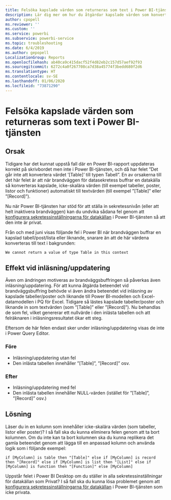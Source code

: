```yaml
---
title: Felsöka kapslade värden som returneras som text i Power BI-tjänsten
description: Lär dig mer om hur du åtgärdar kapslade värden som konverteras till strängar när du använder fel sekretessinställningar för datakällan
author: cpopell
ms.reviewer: ''
ms.custom: ''
ms.service: powerbi
ms.subservice: powerbi-service
ms.topic: troubleshooting
ms.date: 6/4/2019
ms.author: gepopell
LocalizationGroup: Reports
ms.openlocfilehash: ab40ca9c415dacf52f4d82eb2c157d57aef92f93
ms.sourcegitcommit: 6272c4a0f267708ca7d38a45774f3bedd680f2d6
ms.translationtype: HT
ms.contentlocale: sv-SE
ms.lasthandoff: 01/06/2020
ms.locfileid: "73871290"
---
```

# <a name="troubleshooting-nested-values-returned-as-text-in-power-bi-service"></a>Felsöka kapslade värden som returneras som text i Power BI-tjänsten

## <a name="cause"></a>Orsak

Tidigare har det kunnat uppstå fall där en Power BI-rapport uppdateras korrekt på skrivbordet men inte i Power BI-tjänsten, och då har felet ”Det går inte att konvertera värdet ’[Table]’ till typen Tabell”. En av orsakerna till det här felet är att när brandväggen för datasekretess buffrar en datakälla så konverteras kapslade, icke-skalära värden (till exempel tabeller, poster, listor och funktioner) automatiskt till textvärden (till exempel ”[Table]” eller ”[Record]”).

Nu när Power BI-tjänsten har stöd för att ställa in sekretessnivån (eller att helt inaktivera brandväggen) kan du undvika sådana fel genom att [konfigurera sekretessinställningarna för datakällan](https://powerbi.microsoft.com/blog/privacy-levels-for-cloud-data-sources/) i Power BI-tjänsten så att den inte är privat.

Från och med juni visas följande fel i Power BI när brandväggen buffrar en kapslad tabell/post/lista eller liknande, snarare än att de här värdena konverteras till text i bakgrunden: 

`We cannot return a value of type Table in this context`

## <a name="effect-on-loadrefresh"></a>Effekt vid inläsning/uppdatering

Även om ändringen motiveras av brandväggsbuffringen så påverkas även inläsning/uppdatering. För att kunna åtgärda beteendet vid brandväggsbuffring behövde vi även ändra beteendet vid inläsning av kapslade tabeller/poster och liknande till Power BI-modellen och Excel-datamodellen i PQ för Excel. Tidigare så lästes kapslade tabeller/poster och liknande in som textvärden (som ”[Table]” eller ”[Record]”). Nu behandlas de som fel, vilket genererar ett nullvärde i den inlästa tabellen och att felräknaren i inläsningsresultatet ökar ett steg.

Eftersom de här felen endast sker under inläsning/uppdatering visas de inte i Power Query Editor.

### <a name="before"></a>Före

- Inläsning/uppdatering utan fel
- Den inlästa tabellen innehåller ”[Table]”, ”[Record]” osv.
 

### <a name="after"></a>Efter

- Inläsning/uppdatering med fel
- Den inlästa tabellen innehåller NULL-värden (istället för ”[Table]”, ”[Record]” osv.)
 

## <a name="resolution"></a>Lösning

Läser du in en kolumn som innehåller icke-skalära värden (som tabeller, listor eller poster)?
I så fall ska du kunna eliminera felen genom att ta bort kolumnen.
Om du inte kan ta bort kolumnen ska du kunna replikera det gamla beteendet genom att lägga till en anpassad kolumn och använda logik som i följande exempel:

`if [MyColumn] is table then "[Table]" else if [MyColumn] is record then "[Record]" else if [MyColumn] is list then "[List]" else if [MyColumn] is function then "[Function]" else [MyColumn]`

Uppstår felet i Power BI Desktop om du ställer in alla sekretessinställningar för datakällan som Privat?
I så fall ska du kunna lösa problemet genom att [konfigurera sekretessinställningarna för datakällan](https://powerbi.microsoft.com/blog/privacy-levels-for-cloud-data-sources/) i Power BI-tjänsten som icke privata.
